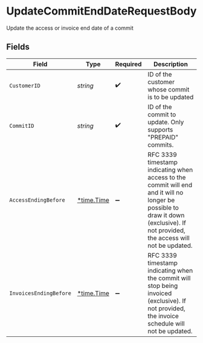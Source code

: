 # UpdateCommitEndDateRequestBody

Update the access or invoice end date of a commit


## Fields

| Field                                                                                                                                                                            | Type                                                                                                                                                                             | Required                                                                                                                                                                         | Description                                                                                                                                                                      |
| -------------------------------------------------------------------------------------------------------------------------------------------------------------------------------- | -------------------------------------------------------------------------------------------------------------------------------------------------------------------------------- | -------------------------------------------------------------------------------------------------------------------------------------------------------------------------------- | -------------------------------------------------------------------------------------------------------------------------------------------------------------------------------- |
| `CustomerID`                                                                                                                                                                     | *string*                                                                                                                                                                         | :heavy_check_mark:                                                                                                                                                               | ID of the customer whose commit is to be updated                                                                                                                                 |
| `CommitID`                                                                                                                                                                       | *string*                                                                                                                                                                         | :heavy_check_mark:                                                                                                                                                               | ID of the commit to update. Only supports "PREPAID" commits.                                                                                                                     |
| `AccessEndingBefore`                                                                                                                                                             | [*time.Time](https://pkg.go.dev/time#Time)                                                                                                                                       | :heavy_minus_sign:                                                                                                                                                               | RFC 3339 timestamp indicating when access to the commit will end and it will no longer be possible to draw it down (exclusive). If not provided, the access will not be updated. |
| `InvoicesEndingBefore`                                                                                                                                                           | [*time.Time](https://pkg.go.dev/time#Time)                                                                                                                                       | :heavy_minus_sign:                                                                                                                                                               | RFC 3339 timestamp indicating when the commit will stop being invoiced (exclusive). If not provided, the invoice schedule will not be updated.                                   |